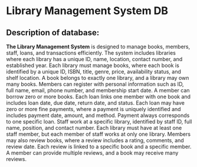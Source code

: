 # **Library Management System DB**

## Description of database: 

 **The Library Management System** is designed to manage books, members, staff, 
loans, and transactions efficiently. The system includes libraries where each library 
has a unique ID, name, location, contact number, and established year. Each library 
must manage books, where each book is identified by a unique ID, ISBN, title, genre, 
price, availability status, and shelf location. A book belongs to exactly one library, 
and a library may own many books. 
Members can register with personal information such as ID, full name, email, phone 
number, and membership start date. A member can borrow zero or more books. 
Each loan links one member with one book and includes loan date, due date, return 
date, and status. 
Each loan may have zero or more fine payments, where a payment is uniquely 
identified and includes payment date, amount, and method. Payment always 
corresponds to one specific loan. 
Staff work at a specific library, identified by staff ID, full name, position, and contact 
number. Each library must have at least one staff member, but each member of staff 
works at only one library. 
Members may also review books, where a review includes a rating, comments, and 
review date. Each review is linked to a specific book and a specific member. A 
member can provide multiple reviews, and a book may receive many reviews. 